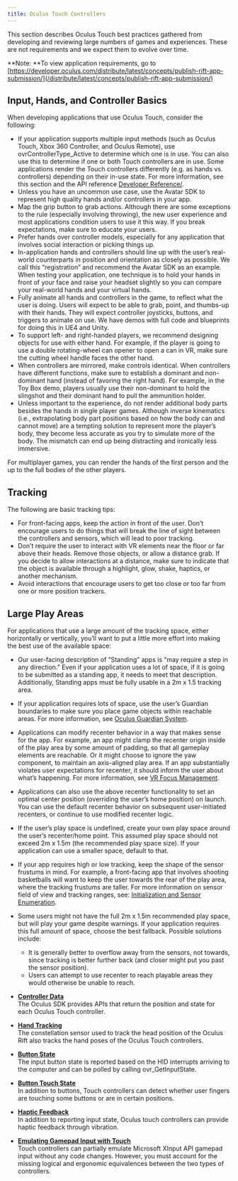 ```yaml
---
title: Oculus Touch Controllers
---
```

This section describes Oculus Touch best practices gathered from developing and reviewing large numbers of games and experiences. These are not requirements and we expect them to evolve over time. 

**Note: **To view application requirements, go to [https://developer.oculus.com/distribute/latest/concepts/publish-rift-app-submission/](/distribute/latest/concepts/publish-rift-app-submission/)

## Input, Hands, and Controller Basics

When developing applications that use Oculus Touch, consider the following:

* If your application supports multiple input methods (such as Oculus Touch, Xbox 360 Controller, and Oculus Remote), use ovrControllerType\_Active to determine which one is in use. You can also use this to determine if one or both Touch controllers are in use. Some applications render the Touch controllers differently (e.g. as hands vs. controllers) depending on their in-use state. For more information, see this section and the API reference [Developer Reference/](/documentation/pcsdk/latest/concepts/api-reference/). 
* Unless you have an uncommon use case, use the Avatar SDK to represent high quality hands and/or controllers in your app.
* Map the grip button to grab actions. Although there are some exceptions to the rule (especially involving throwing), the new user experience and most applications condition users to use it this way. If you break expectations, make sure to educate your users.
* Prefer hands over controller models, especially for any application that involves social interaction or picking things up.
* In-application hands and controllers should line up with the user’s real-world counterparts in position and orientation as closely as possible. We call this “registration” and recommend the Avatar SDK as an example. When testing your application, one technique is to hold your hands in front of your face and raise your headset slightly so you can compare your real-world hands and your virtual hands.
* Fully animate all hands and controllers in the game, to reflect what the user is doing. Users will expect to be able to grab, point, and thumbs-up with their hands. They will expect controller joysticks, buttons, and triggers to animate on use. We have demos with full code and blueprints for doing this in UE4 and Unity.
* To support left- and right-handed players, we recommend designing objects for use with either hand. For example, if the player is going to use a double rotating-wheel can opener to open a can in VR, make sure the cutting wheel handle faces the other hand.
* When controllers are mirrored, make controls identical. When controllers have different functions, make sure to establish a dominant and non-dominant hand (instead of favoring the right hand). For example, in the Toy Box demo, players usually use their non-dominant to hold the slingshot and their dominant hand to pull the ammunition holder.
* Unless important to the experience, do not render additional body parts besides the hands in single player games. Although inverse kinematics (i.e., extrapolating body part positions based on how the body can and cannot move) are a tempting solution to represent more the player’s body, they become less accurate as you try to simulate more of the body. The mismatch can end up being distracting and ironically less immersive.

For multiplayer games, you can render the hands of the first person and the up to the full bodies of the other players.


## Tracking

The following are basic tracking tips:

* For front-facing apps, keep the action in front of the user. Don’t encourage users to do things that will break the line of sight between the controllers and sensors, which will lead to poor tracking.
* Don’t require the user to interact with VR elements near the floor or far above their heads. Remove those objects, or allow a distance grab. If you decide to allow interactions at a distance, make sure to indicate that the object is available through a highlight, glow, shake, haptics, or another mechanism.
* Avoid interactions that encourage users to get too close or too far from one or more position trackers.
## Large Play Areas

For applications that use a large amount of the tracking space, either horizontally or vertically, you’ll want to put a little more effort into making the best use of the available space:

* Our user-facing description of “Standing” apps is “may require a step in any direction.” Even if your application uses a lot of space, if it is going to be submitted as a standing app, it needs to meet that description. Additionally, Standing apps must be fully usable in a 2m x 1.5 tracking area.
* If your application requires lots of space, use the user’s Guardian boundaries to make sure you place game objects within reachable areas. For more information, see [Oculus Guardian System](/documentation/pcsdk/latest/concepts/dg-guardian-system/ "The Oculus Guardian System is designed to display in-application wall and floor markers when users get near boundaries they defined. When the user gets too close to the edge of a boundary, translucent boundary markers are displayed in a layer that is superimposed over the game or experience.").
* Applications can modify recenter behavior in a way that makes sense for the app. For example, an app might clamp the recenter origin inside of the play area by some amount of padding, so that all gameplay elements are reachable. Or it might choose to ignore the yaw component, to maintain an axis-aligned play area. If an app substantially violates user expectations for recenter, it should inform the user about what’s happening. For more information, see [VR Focus Management](/documentation/pcsdk/latest/concepts/dg-vr-focus/ "When you submit your application to Oculus, you provide the application and metadata necessary to list it in the Oculus Store and launch it from Oculus Home.").
* Applications can also use the above recenter functionality to set an optimal center position (overriding the user’s home position) on launch. You can use the default recenter behavior on subsequent user-initiated recenters, or continue to use modified recenter logic. 
* If the user’s play space is undefined, create your own play space around the user’s recenter/home point. This assumed play space should not exceed 2m x 1.5m (the recommended play space size). If your application can use a smaller space, default to that.
*  If your app requires high or low tracking, keep the shape of the sensor frustums in mind. For example, a front-facing app that involves shooting basketballs will want to keep the user towards the rear of the play area, where the tracking frustums are taller. For more information on sensor field of view and tracking ranges, see: [Initialization and Sensor Enumeration](/documentation/pcsdk/latest/concepts/dg-sensor/#dg_sensor "This example initializes LibOVR and requests information about the available HMD."). 
* Some users might not have the full 2m x 1.5m recommended play space, but will play your game despite warnings. If your application requires this full amount of space, choose the best fallback. Possible solutions include:


	+ It is generally better to overflow away from the sensors, not towards, since tracking is better further back (and closer might put you past the sensor position).
	+ Users can attempt to use recenter to reach playable areas they would otherwise be unable to reach.
	
* **[Controller Data](/documentation/pcsdk/latest/concepts/dg-input-touch/)**  
The Oculus SDK provides APIs that return the position and state for each Oculus Touch controller. 
* **[Hand Tracking](/documentation/pcsdk/latest/concepts/dg-input-touch-poses/)**  
The constellation sensor used to track the head position of the Oculus Rift also tracks the hand poses of the Oculus Touch controllers.
* **[Button State](/documentation/pcsdk/latest/concepts/dg-input-touch-buttons/)**  
The input button state is reported based on the HID interrupts arriving to the computer and can be polled by calling ovr\_GetInputState.
* **[Button Touch State](/documentation/pcsdk/latest/concepts/dg-input-touch-touch/)**  
In addition to buttons, Touch controllers can detect whether user fingers are touching some buttons or are in certain positions.
* **[Haptic Feedback](/documentation/pcsdk/latest/concepts/dg-input-touch-haptic/)**  
In addition to reporting input state, Oculus touch controllers can provide haptic feedback through vibration.
* **[Emulating Gamepad Input with Touch](/documentation/pcsdk/latest/concepts/dg-gamepad-emulation-touch/)**  
Touch controllers can partially emulate Microsoft XInput API gamepad input without any code changes. However, you must account for the missing logical and ergonomic equivalences between the two types of controllers.
